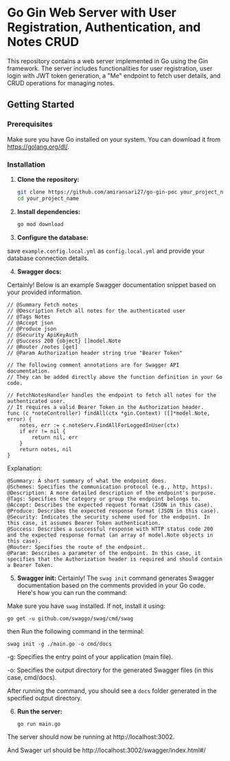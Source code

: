 
# Go Gin Web Server with User Registration, Authentication, and Notes CRUD

This repository contains a web server implemented in Go using the Gin framework. The server includes functionalities for user registration, user login with JWT token generation, a "Me" endpoint to fetch user details, and CRUD operations for managing notes.

## Getting Started
### Prerequisites
Make sure you have Go installed on your system. You can download it from https://golang.org/dl/.

### Installation
    
1. **Clone the repository:**
    ```bash
    git clone https://github.com/amiransari27/go-gin-poc your_project_name
    cd your_project_name

2. **Install dependencies:**
    ```bash
    go mod download

3. **Configure the database:**

save `example.config.local.yml` as `config.local.yml` and provide your database connection details.

4. **Swagger docs:**

Certainly! Below is an example Swagger documentation snippet based on your provided information.

```
// @Summary Fetch notes
// @Description Fetch all notes for the authenticated user
// @Tags Notes
// @Accept json
// @Produce json
// @Security ApiKeyAuth
// @Success 200 {object} []model.Note
// @Router /notes [get]
// @Param Authorization header string true "Bearer Token"

// The following comment annotations are for Swagger API documentation.
// They can be added directly above the function definition in your Go code.

// FetchNotesHandler handles the endpoint to fetch all notes for the authenticated user.
// It requires a valid Bearer Token in the Authorization header.
func (c *noteController) findAll(ctx *gin.Context) ([]*model.Note, error) {
    notes, err := c.noteServ.FindAllForLoggedInUser(ctx)
    if err != nil {
        return nil, err
    }
    return notes, nil
}
```

Explanation:

    @Summary: A short summary of what the endpoint does.
    @Schemes: Specifies the communication protocol (e.g., http, https).
    @Description: A more detailed description of the endpoint's purpose.
    @Tags: Specifies the category or group the endpoint belongs to.
    @Accept: Describes the expected request format (JSON in this case).
    @Produce: Describes the expected response format (JSON in this case).
    @Security: Indicates the security scheme used for the endpoint. In this case, it assumes Bearer Token authentication.
    @Success: Describes a successful response with HTTP status code 200 and the expected response format (an array of model.Note objects in this case).
    @Router: Specifies the route of the endpoint.
    @Param: Describes a parameter of the endpoint. In this case, it specifies that the Authorization header is required and should contain a Bearer Token.


5. **Swagger init:**
Certainly! The `swag init` command generates Swagger documentation based on the comments provided in your Go code. Here's how you can run the command:

Make sure you have `swag` installed. If not, install it using:

    go get -u github.com/swaggo/swag/cmd/swag

then Run the following command in the terminal:

    swag init -g ./main.go -o cmd/docs
    
-g: Specifies the entry point of your application (main file).

-o: Specifies the output directory for the generated Swagger files (in this case, cmd/docs).

After running the command, you should see a `docs` folder generated in the specified output directory.


6. **Run the server:**
    ```bash
    go run main.go
The server should now be running at http://localhost:3002.

And Swager url should be http://localhost:3002/swagger/index.html#/